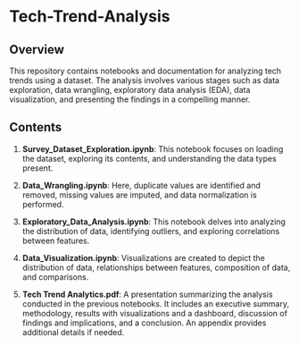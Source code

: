 # Tech-Trend-Analysis

## Overview

This repository contains notebooks and documentation for analyzing tech trends using a dataset. The analysis involves various stages such as data exploration, data wrangling, exploratory data analysis (EDA), data visualization, and presenting the findings in a compelling manner.

## Contents

1. **Survey_Dataset_Exploration.ipynb**: This notebook focuses on loading the dataset, exploring its contents, and understanding the data types present.

2. **Data_Wrangling.ipynb**: Here, duplicate values are identified and removed, missing values are imputed, and data normalization is performed.

3. **Exploratory_Data_Analysis.ipynb**: This notebook delves into analyzing the distribution of data, identifying outliers, and exploring correlations between features.

4. **Data_Visualization.ipynb**: Visualizations are created to depict the distribution of data, relationships between features, composition of data, and comparisons.

5. **Tech Trend Analytics.pdf**: A presentation summarizing the analysis conducted in the previous notebooks. It includes an executive summary, methodology, results with visualizations and a dashboard, discussion of findings and implications, and a conclusion. An appendix provides additional details if needed.
